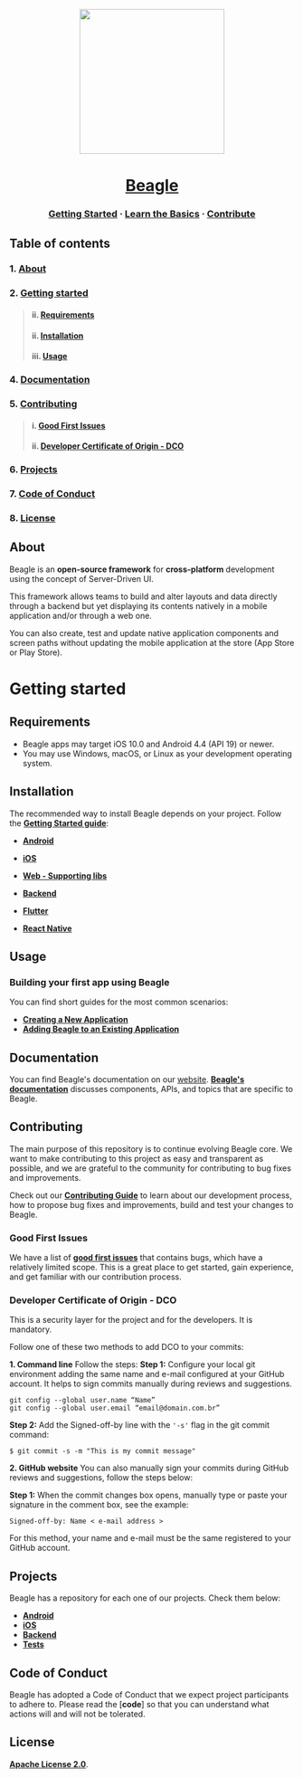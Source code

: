 <p align="center">
  <img src="https://gblobscdn.gitbook.com/spaces%2F-M-Qy7jZbUpzGRP5GbCZ%2Favatar.png" width="256" height="256" />
</p>

<h1 align="center">
  <a href="https://usebeagle.io/">
    Beagle
  </a>
</h1>


<h3 align="center">
  <a href="https://docs.usebeagle.io">Getting Started</a>
  <span> · </span>
  <a href="https://docs.usebeagle.io/get-started/using-beagle">Learn the Basics</a>
  <span> · </span>
  <a href="https://github.com/ZupIT/beagle/blob/main/CONTRIBUTING.md">Contribute</a>
</h3>

## **Table of contents**
### 1. [**About**](#About)
### 2. [**Getting started**](#Getting-started)
>#### ii. [**Requirements**](#Requirements)
>#### ii. [**Installation**](#Installing-Beagle)
>#### iii. [**Usage**](#Usage)
### 4. [**Documentation**](#-documentation)
### 5. [**Contributing**](#Contributing)
>#### i. [**Good First Issues**](#Good-First-Issues)
>#### ii. [**Developer Certificate of Origin - DCO**](#Developer-Certificate-of-Origin-DCO)
### 6. [**Projects**](#Projects)
### 7. [**Code of Conduct**](#code-of-conduct)
### 8. [**License**](#License)



## **About**
Beagle is an **open-source framework** for **cross-platform** development using the concept of Server-Driven UI.

This framework allows teams to build and alter layouts and data directly through a backend but yet displaying its contents natively in a mobile application and/or through a web one.

You can also create, test and update native application components and screen paths without updating the mobile application at the store (App Store or Play Store).

# **Getting started**

## **Requirements**

- Beagle apps may target iOS 10.0 and Android 4.4 (API 19) or newer. 
- You may use Windows, macOS, or Linux as your development operating system.

## **Installation**
The recommended way to install Beagle depends on your project.
Follow the [**Getting Started guide**](https://docs.usebeagle.io/get-started/installing-beagle):

- [**Android**](https://docs.usebeagle.io/v1.10/android/getting-started/)
- [**iOS**](https://docs.usebeagle.io/v1.10/ios/getting-started/)
- [**Web - Supporting libs**](https://docs.usebeagle.io/v1.10/web/libs/beagle-grpc-web/) 

- [**Backend**](https://docs.usebeagle.io/v1.10/backend/get-started/installing-beagle/)
- [**Flutter**](https://docs.usebeagle.io/v1.10/flutter/getting-started/)
- [**React Native**](https://docs.usebeagle.io/v1.10/react-native/react-native-installing/)

## **Usage**
### **Building your first app using Beagle**
You can find short guides for the most common scenarios:

- [**Creating a New Application**][new-app]
- [**Adding Beagle to an Existing Application**][existing]

[new-app]: https://docs.usebeagle.io/get-started/new-project
[existing]: https://docs.usebeagle.io/get-started/using-beagle

## **Documentation**

You can find Beagle's documentation on our [website][site].
[**Beagle's documentation**][b-docs] discusses components, APIs, and topics that are specific to Beagle. 

[site]: https://usebeagle.io/
[b-docs]: https://docs.usebeagle.io/

## **Contributing**

The main purpose of this repository is to continue evolving Beagle core. We want to make contributing to this project as easy and transparent as possible, and we are grateful to the community for contributing to bug fixes and improvements. 

Check out our [**Contributing Guide**][contribute] to learn about our development process, how to propose bug fixes and improvements, build and test your changes to Beagle.

[contribute]: https://github.com/ZupIT/beagle/blob/main/CONTRIBUTING.md

### **Good First Issues**

We have a list of [**good first issues**][gfi] that contains bugs, which have a relatively limited scope. This is a great place to get started, gain experience, and get familiar with our contribution process.

[gfi]: https://github.com/ZupIT/beagle/issues?q=is%3Aissue+is%3Aopen+label%3A%22good+first+issue%22

### **Developer Certificate of Origin - DCO**

 This is a security layer for the project and for the developers. It is mandatory.
 
 Follow one of these two methods to add DCO to your commits:
 
**1. Command line**
 Follow the steps: 
 **Step 1:** Configure your local git environment adding the same name and e-mail configured at your GitHub account. It helps to sign commits manually during reviews and suggestions.

 ```
git config --global user.name “Name”
git config --global user.email “email@domain.com.br”
```
**Step 2:** Add the Signed-off-by line with the `'-s'` flag in the git commit command:

```
$ git commit -s -m "This is my commit message"
```

**2. GitHub website**
You can also manually sign your commits during GitHub reviews and suggestions, follow the steps below: 

**Step 1:** When the commit changes box opens, manually type or paste your signature in the comment box, see the example:

```
Signed-off-by: Name < e-mail address >
```

For this method, your name and e-mail must be the same registered to your GitHub account.

## **Projects**

Beagle has a repository for each one of our projects. Check them below: 
- [**Android**][android]
- [**iOS**][ios] 
- [**Backend**][backend] 
- [**Tests**][tests] 

 [android]: https://github.com/ZupIT/beagle-android
 [ios]: https://github.com/ZupIT/beagle-ios
 [Backend]: https://github.com/ZupIT/beagle-backend-kotlin
 [tests]: https://github.com/ZupIT/beagle-tests

## **Code of Conduct**

Beagle has adopted a Code of Conduct that we expect project participants to adhere to.
Please read the [**code**] so that you can understand what actions will and will not be tolerated.

[code]: https://github.com/ZupIT/beagle/blob/main/CODE_OF_CONDUCT.md

## **License**
[**Apache License 2.0**](https://github.com/ZupIT/beagle/blob/main/LICENSE.txt).
